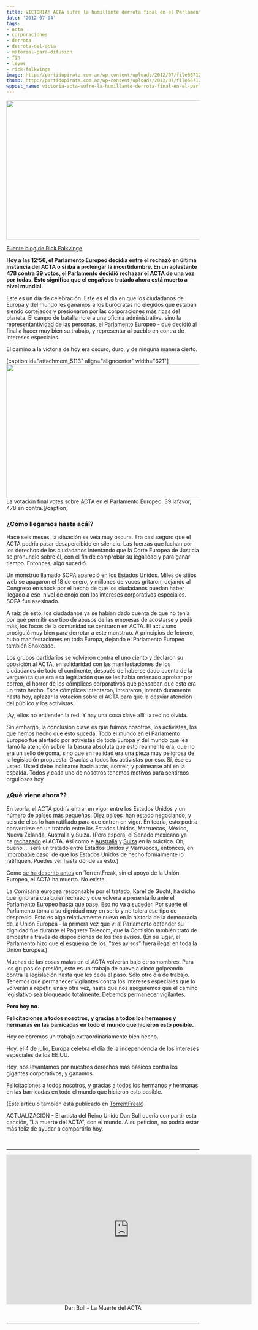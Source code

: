```yaml
---
title: VICTORIA! ACTA sufre la humillante derrota final en el Parlamento Europeo
date: '2012-07-04'
tags:
- acta
- corporaciones
- derrota
- derrota-del-acta
- material-para-difusion
- fin
- leyes
- rick-falkvinge
image: http://partidopirata.com.ar/wp-content/uploads/2012/07/file6671235303267-646x363.jpg
thumb: http://partidopirata.com.ar/wp-content/uploads/2012/07/file6671235303267-646x363-150x150.jpg
wppost_name: victoria-acta-sufre-la-humillante-derrota-final-en-el-parlamento-europeo
---
```


<a href="http://partidopirata.com.ar/wp-content/uploads/2012/07/file6671235303267-646x363.jpg"><img class="size-full wp-image-5112 aligncenter" title="file6671235303267-646x363" src="http://partidopirata.com.ar/wp-content/uploads/2012/07/file6671235303267-646x363.jpg" alt="" width="646" height="363" /></a>

<a href="http://falkvinge.net/2012/07/04/victory-acta-suffers-final-humiliating-defeat-in-european-parliament/" target="_blank">Fuente blog de Rick Falkvinge</a>

<strong>Hoy a las 12:56, el Parlamento Europeo decidía entre el rechazó en última instancia del ACTA o si iba a prolongar la incertidumbre. En un aplastante 478 contra 39 votos, el Parlamento decidió rechazar el ACTA de una vez por todas. Esto significa que el engañoso tratado ahora está muerto a nivel mundial.</strong>

Este es un día de celebración. Este es el día en que los ciudadanos de Europa y del mundo les ganamos a los burócratas no elegidos que estaban siendo cortejados y presionaron por las corporaciones más ricas del planeta. El campo de batalla no era una oficina administrativa, sino la representantividad de las personas, el Parlamento Europeo - que decidió al final a hacer muy bien su trabajo, y representar al pueblo en contra de intereses especiales.

El camino a la victoria de hoy era oscuro, duro, y de ninguna manera cierto.

[caption id="attachment_5113" align="aligncenter" width="621"]<a href="http://partidopirata.com.ar/wp-content/uploads/2012/07/IMG_2175-621x349.jpg"><img class="size-full wp-image-5113" title="Votacion Final Contra el ACTA" src="http://partidopirata.com.ar/wp-content/uploads/2012/07/IMG_2175-621x349.jpg" alt="" width="621" height="349" /></a> La votación final votes sobre ACTA en el Parlamento Europeo. 39 iafavor, 478 en contra.[/caption]
<h3><strong>¿Cómo llegamos hasta acáí?</strong></h3>
Hace seis meses, la situación se veía muy oscura. Era casi seguro que el ACTA podría pasar desapercibido en silencio. Las fuerzas que luchan por los derechos de los ciudadanos intentando que la Corte Europea de Justicia se pronuncie sobre él, con el fin de comprobar su legalidad y para ganar tiempo. Entonces, algo sucedió.

Un monstruo llamado SOPA apareció en los Estados Unidos. Miles de sitios web se apagaron el 18 de enero, y millones de voces gritaron, dejando al Congreso en shock por el hecho de que los ciudadanos puedan haber llegado a ese  nivel de enojo con los intereses corporativos especiales. SOPA fue asesinado.

A raíz de esto, los ciudadanos ya se habían dado cuenta de que no tenía por qué permitir ese tipo de abusos de las empresas de acostarse y pedir más, los focos de la comunidad se centraron en ACTA. El activismo prosiguió muy bien para derrotar a este monstruo. A principios de febrero, hubo manifestaciones en toda Europa, dejando el Parlamento Europeo también Shokeado.

Los grupos partidarios se volvieron contra el uno ciento y declaron su oposición al ACTA, en solidaridad con las manifestaciones de los ciudadanos de todo el continente, después de haberse dado cuenta de la verguenza que era esa legislación que se les había ordenado aprobar por correo, el horror de los cómplices corporativos que pensaban que esto era un trato hecho. Esos cómplices intentaron, intentaron, intentó duramente hasta hoy, aplazar la votación sobre el ACTA para que la desviar atención del público y los activistas.

¡Ay, ellos no entienden la red. Y hay una cosa clave allí: la red no olvida.

Sin embargo, la conclusión clave es que fuimos nosotros, los activistas, los que hemos hecho que esto suceda. Todo el mundo en el Parlamento Europeo fue alertado por activistas de toda Europa y del mundo que les llamó la atención sobre  la basura absoluta que esto realmente era, que no era un sello de goma, sino que en realidad era una pieza muy peligrosa de la legislación propuesta. Gracias a todos los activistas por eso. Sí, ése es usted. Usted debe inclinarse hacia atrás, sonreir, y palmearse ahí en la espalda. Todos y cada uno de nosotros tenemos motivos para sentirnos orgullosos hoy
<h3>¿Qué viene ahora??</h3>
En teoría, el ACTA podría entrar en vigor entre los Estados Unidos y un número de países más pequeños. <a href="http://en.wikipedia.org/wiki/Anti-Counterfeiting_Trade_Agreement">Diez países </a> han estado negociando, y seis de ellos lo han ratifiado para que entren en vigor. En teoría, esto podría convertirse en un tratado entre los Estados Unidos, Marruecos, México, Nueva Zelanda, Australia y Suiza. (Pero espera, el Senado mexicano ya ha <a href="http://falkvinge.net/2011/06/24/grave-mexican-concerns-over-acta/">rechazado</a> el ACTA. Así como e <a href="http://www.techdirt.com/articles/20120628/01500619519/another-one-bites-dust-australian-parliament-committee-recommends-rejecting-acta.shtml">Australia</a> y <a href="http://www.techdirt.com/articles/20120509/05525418846/now-its-switzerlands-turn-to-call-acta-into-question.shtml">Suiza</a> en la práctica. Oh, bueno ... será un tratado entre Estados Unidos y Marruecos, entonces, en <a href="http://www.wired.com/threatlevel/2012/03/acta-congressional-approval/">improbable caso</a>  de que los Estados Unidos de hecho formalmente lo ratifiquen. Puedes ver hasta dónde va esto.)

Como <a href="http://torrentfreak.com/why-acta-lives-or-dies-with-the-vote-in-the-european-parliament-120603/">se ha descrito antes</a> en TorrentFreak, sin el apoyo de la Unión Europea, el ACTA ha muerto. No existe.

La Comisaria europea responsable por el tratado, Karel de Gucht, ha dicho que ignorará cualquier rechazo y que volvera a presentarlo ante el Parlamento Europeo hasta que pase. Eso no va a suceder. Por suerte el Parlamento toma a su dignidad muy en serio y no tolera ese tipo de desprecio. Esto es algo relativamente nuevo en la historia de la democracia de la Unión Europea - la primera vez que vi al Parlamento defender su dignidad fue durante el Paquete Telecom, que la Comisión también trató de embestir a través de disposiciones de los tres avisos. (En su lugar, el Parlamento hizo que el esquema de los  "tres avisos" fuera ilegal en toda la Unión Europea.)

Muchas de las cosas malas en el ACTA volverán bajo otros nombres. Para los grupos de presión, este es un trabajo de nueve a cinco golpeando contra la legislación hasta que les ceda el paso. Sólo otro día de trabajo. Tenemos que permanecer vigilantes contra los intereses especiales que lo volverán a repetir, una y otra vez, hasta que nos aseguremos que el camino legislativo sea bloqueado totalmente. Debemos permanecer vigilantes.

<strong>Pero hoy no.</strong>

<strong>Felicitaciones a todos nosotros, y gracias a todos los hermanos y hermanas en las barricadas en todo el mundo que hicieron esto posible.
</strong>

Hoy celebremos un trabajo extraordinariamente bien hecho.

Hoy, el 4 de julio, Europa celebra el día de la independencia de los intereses especiales de los EE.UU.

Hoy, nos levantamos por nuestros derechos más básicos contra los gigantes corporativos, y ganamos.

Felicitaciones a todos nosotros, y gracias a todos los hermanos y hermanas en las barricadas en todo el mundo que hicieron esto posible.

(Este artículo también está publicado en <a href="http://torrentfreak.com/acta-is-dead-after-european-parliament-vote-120704/">TorrentFreak</a>)

ACTUALIZACIÓN - El artista del Reino Unido Dan Bull quería compartir esta canción, "La muerte del ACTA", con el mundo. A su petición, no podría estar más feliz de ayudar a compartirlo hoy.

&nbsp;

<hr />

<center>
<object style="height: 390px; width: 640px;" width="640" height="360" classid="clsid:d27cdb6e-ae6d-11cf-96b8-444553540000" codebase="http://download.macromedia.com/pub/shockwave/cabs/flash/swflash.cab#version=6,0,40,0"><param name="allowFullScreen" value="true" /><param name="allowScriptAccess" value="always" /><param name="src" value="http://www.youtube.com/v/elUwRb4DroU?version=3&amp;feature=player_embedded" /><param name="allowfullscreen" value="true" /><param name="allowscriptaccess" value="always" /><embed style="height: 390px; width: 640px;" width="640" height="360" type="application/x-shockwave-flash" src="http://www.youtube.com/v/elUwRb4DroU?version=3&amp;feature=player_embedded" allowFullScreen="true" allowScriptAccess="always" allowfullscreen="true" allowscriptaccess="always" /></object>
Dan Bull - La Muerte del ACTA</center>&nbsp;

<hr />
